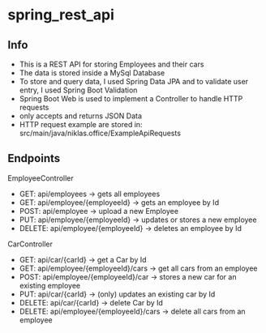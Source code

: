 # spring_rest_api

## Info
- This is a REST API for storing Employees and their cars
- The data is stored inside a MySql Database
- To store and query data, I used Spring Data JPA and to validate user entry, I used Spring Boot Validation
- Spring Boot Web is used to implement a Controller to handle HTTP requests
- only accepts and returns JSON Data
- HTTP request example are stored in: src/main/java/niklas.office/ExampleApiRequests

## Endpoints
EmployeeController
- GET: api/employees -> gets all employees
- GET: api/employee/{employeeId} -> gets an employee by Id
- POST: api/employee -> upload a new Employee
- PUT: api/employee/{employeeId} -> updates or stores a new employee
- DELETE: api/employee/{employeeId} -> deletes an employee by Id

CarController
- GET: api/car/{carId} -> get a Car by Id
- GET: api/employee/{employeeId}/cars -> get all cars from an employee
- POST: api/employee/{employeeId}/car -> stores a new car for an existing employee
- PUT: api/car/{carId} -> (only) updates an existing car by Id
- DELETE: api/car/{carId} -> delete Car by Id
- DELETE: api/employee/{employeeId}/cars -> delete all cars from an employee
